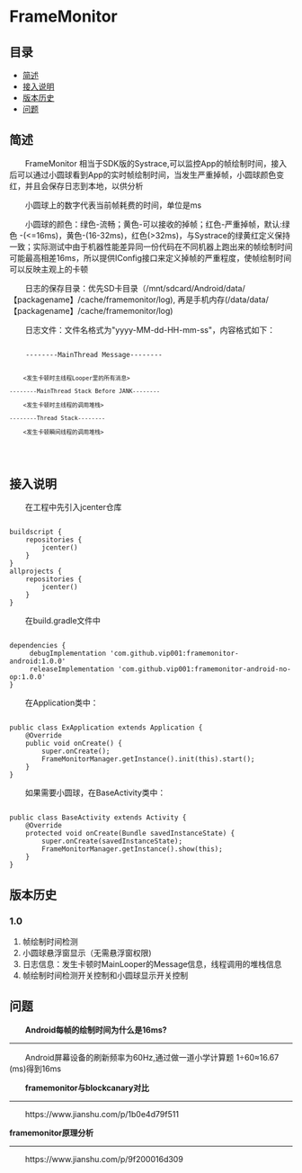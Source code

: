 # FrameMonitor

## 目录
* [简述](#简述)
* [接入说明](#接入说明)
* [版本历史](#版本历史)
* [问题](#问题)

## 简述
<p style="text-indent:2em">
FrameMonitor 相当于SDK版的Systrace,可以监控App的帧绘制时间，接入后可以通过小圆球看到App的实时帧绘制时间，当发生严重掉帧，小圆球颜色变红，并且会保存日志到本地，以供分析
</p>
<p style="text-indent:2em">
小圆球上的数字代表当前帧耗费的时间，单位是ms
</p>
<p style="text-indent:2em">
小圆球的颜色：绿色-流畅；黄色-可以接收的掉帧；红色-严重掉帧，默认:绿色 -(<=16ms)，黄色-(16-32ms)，红色(>32ms)，与Systrace的绿黄红定义保持一致；实际测试中由于机器性能差异同一份代码在不同机器上跑出来的帧绘制时间可能最高相差16ms，所以提供IConfig接口来定义掉帧的严重程度，使帧绘制时间可以反映主观上的卡顿
</p>
<p style="text-indent:2em">
日志的保存目录：优先SD卡目录（/mnt/sdcard/Android/data/【packagename】/cache/framemonitor/log),
再是手机内存(/data/data/【packagename】/cache/framemonitor/log)
</p>
<p style="text-indent:2em">
日志文件：文件名格式为"yyyy-MM-dd-HH-mm-ss"，内容格式如下：<br>
</p>
<pre><code>
    --------MainThread Message--------
	
	    <发生卡顿时主线程Looper里的所有消息>
		
    --------MainThread Stack Before JANK--------
	    
		<发生卡顿时主线程的调用堆栈>
		
	--------Thread Stack--------
	
	    <发生卡顿瞬间线程的调用堆栈>
	
</code></pre>

## 接入说明
<p style="text-indent:2em">在工程中先引入jcenter仓库</p>
<pre><code>
buildscript {
    repositories {
        jcenter()
    }
}
allprojects {
    repositories {
        jcenter()
    }
}
</code></pre>
<p style="text-indent:2em">在build.gradle文件中</p>
<pre><code>
dependencies {
     debugImplementation 'com.github.vip001:framemonitor-android:1.0.0'
     releaseImplementation 'com.github.vip001:framemonitor-android-no-op:1.0.0'
}
</code></pre>
<p style="text-indent:2em">在Application类中：</p>
<pre><code>
public class ExApplication extends Application {
    @Override
    public void onCreate() {
        super.onCreate();
        FrameMonitorManager.getInstance().init(this).start();
    }
}
</code></pre>
<p style="text-indent:2em">如果需要小圆球，在BaseActivity类中：</p>
<pre><code>
public class BaseActivity extends Activity {
    @Override
    protected void onCreate(Bundle savedInstanceState) {
        super.onCreate(savedInstanceState);
        FrameMonitorManager.getInstance().show(this);
    }
}
</code></pre>

## 版本历史
### 1.0
 1. 帧绘制时间检测
 2. 小圆球悬浮窗显示（无需悬浮窗权限)
 3. 日志信息：发生卡顿时MainLooper的Message信息，线程调用的堆栈信息
 4. 帧绘制时间检测开关控制和小圆球显示开关控制


##  问题
<p style="text-indent:2em"> 
<b>Android每帧的绘制时间为什么是16ms?</b>
</p>
<hr/>
<p style="text-indent:2em">
 Android屏幕设备的刷新频率为60Hz,通过做一道小学计算题 1÷60≈16.67 (ms)得到16ms
</p>
<p style="text-indent:2em"> 
<b>framemonitor与blockcanary对比</b>
</p>
<hr/>
<p style="text-indent:2em">
https://www.jianshu.com/p/1b0e4d79f511
</p>
<b>framemonitor原理分析</b>
</p>
<hr/>
<p style="text-indent:2em">
https://www.jianshu.com/p/9f200016d309
</p>
